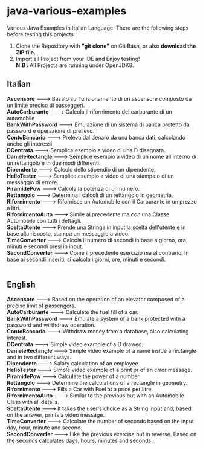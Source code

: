 # java-various-examples
Various Java Examples in Italian Language. There are the following steps before testing this projects :<br />
1) Clone the Repository with <strong>"git clone"</strong> on Git Bash, or also <strong>download the ZIP file.</strong><br />
2) Import all Project from your IDE and Enjoy testing!<br />
<strong>N.B :</strong> All Projects are running under OpenJDK8.
<h2>Italian</h2>
<strong>Ascensore</strong> ---> Basato sul funzionamento di un ascensore composto da un limite preciso di passeggeri.<br />
<strong>AutoCarburante</strong> ---> Calcola il rifornimento del carburante di un automobile<br />
<strong>BankWithPassword</strong> ---> Emulazione di un sistema di banca protetto da password e operazione di prelievo.<br />
<strong>ContoBancario</strong> ---> Preleva dal denaro da una banca dati, calcolando anche gli interessi.<br />
<strong>DCentrata</strong> ---> Semplice esempio a video di una D disegnata.<br />
<strong>DanieleRectangle</strong> ---> Semplice esempio a video di un nome all'interno di un rettangolo e in due modi differenti.<br />
<strong>Dipendente</strong> ---> Calcolo dello stipendio di un dipendente.<br />
<strong>HelloTester</strong> ---> Semplice esempio a video di una stampa o di un messaggio di errore.<br />
<strong>PiramidePow</strong> ---> Calcola la potenza di un numero.<br />
<strong>Rettangolo</strong> ---> Determina i calcoli di un rettangolo in geometria.<br />
<strong>Rifornimento</strong> ---> Rifornisce un Automobile con il Carburante in un prezzo a litri.<br />
<strong>RifornimentoAuto</strong> ---> Simile al precedente ma con una Classe Automobile con tutti i dettagli.<br />
<strong>SceltaUtente</strong> ---> Prende una Stringa in input la scelta dell'utente e in base alla risposta, stampa un messaggio a video.<br />
<strong>TimeConverter</strong> ---> Calcola il numero di secondi in base a giorno, ora, minuti e secondi presi in input.<br />
<strong>SecondConverter</strong> ---> Come il precedente esercizio ma al contrario. In base ai secondi inseriti, si calcola i giorni, ore, minuti e secondi.<br />
<br />
<h2>English</h2>
<strong>Ascensore</strong> ---> Based on the operation of an elevator composed of a precise limit of passengers.<br />
<strong>AutoCarburante</strong> ---> Calculate the fuel fill of a car.<br />
<strong>BankWithPassword</strong> ---> Emulate a system of a bank protected with a password and wirthdraw operation.<br />
<strong>ContoBancario</strong> ---> Withdraw money from a database, also calculating interest.<br />
<strong>DCentrata</strong> ---> Simple video example of a D drawed.<br />
<strong>DanieleRectangle</strong> ---> Simple video example of a name inside a rectangle and in two different ways.<br />
<strong>Dipendente</strong> ---> Salary calculation of an employee.<br />
<strong>HelloTester</strong> ---> Simple video example of a print or of an error message.<br />
<strong>PiramidePow</strong> ---> Calculate the power of a number.<br />
<strong>Rettangolo</strong> ---> Determine the calculations of a rectangle in geometry.<br />
<strong>Rifornimento</strong> ---> Fills a Car with Fuel at a price per litre.<br />
<strong>RifornimentoAuto</strong> ---> Similar to the previous but with an Automobile Class with all details.<br />
<strong>SceltaUtente</strong> ---> It takes the user's choice as a String input and, based on the answer, prints a video message.<br />
<strong>TimeConverter</strong> ---> Calculate the number of seconds based on the input day, hour, minute and second.<br />
<strong>SecondConverter</strong> ---> Like the previous exercise but in reverse. Based on the seconds calculates days, hours, minutes and seconds.<br />
